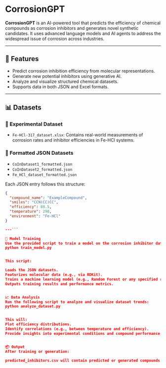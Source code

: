 # CorrosionGPT

**CorrosionGPT** is an AI-powered tool that predicts the efficiency of chemical compounds as corrosion inhibitors and generates novel synthetic candidates. It uses advanced language models and AI agents to address the widespread issue of corrosion across industries.

---

## 🚀 Features

- Predict corrosion inhibition efficiency from molecular representations.
- Generate new potential inhibitors using generative AI.
- Analyze and visualize structured chemical datasets.
- Supports data in both JSON and Excel formats.

---

## 📊 Datasets

### 🧪 Experimental Dataset
- `Fe-HCl-317_dataset.xlsx`: Contains real-world measurements of corrosion rates and inhibitor efficiencies in Fe-HCl systems.

### 📁 Formatted JSON Datasets
- `CoInDataset1_formatted.json`
- `CoInDataset2_formatted.json`
- `Fe_HCl_dataset_formatted.json`

Each JSON entry follows this structure:

```json
{
  "compound_name": "ExampleCompound",
  "smiles": "CCN(CC)CC",
  "efficiency": 88.5,
  "temperature": 298,
  "environment": "Fe-HCl"
}

---```

🧠 Model Training
Use the provided script to train a model on the corrosion inhibitor dataset:
python train_model.py


This script:

Loads the JSON datasets.
Featurizes molecular data (e.g., via RDKit).
Trains a machine learning model (e.g., Random Forest or any specified regressor).
Outputs training results and performance metrics.


📈 Data Analysis
Run the following script to analyze and visualize dataset trends:
python analyze_dataset.py


This will:
Plot efficiency distributions.
Identify correlations (e.g., between temperature and efficiency).
Provide insights into experimental conditions and compound performance.


📦 Output
After training or generation:

predicted_inhibitors.csv will contain predicted or generated compounds along with their expected inhibition efficiency.


